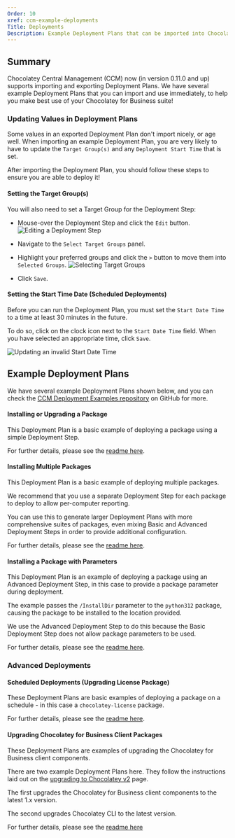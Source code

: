 ```yaml
---
Order: 10
xref: ccm-example-deployments
Title: Deployments
Description: Example Deployment Plans that can be imported into Chocolatey Central Management for immediate use
---
```


## Summary

Chocolatey Central Management (CCM) now (in version 0.11.0 and up) supports importing and exporting Deployment Plans. We have several example Deployment Plans that you can import and use immediately, to help you make best use of your Chocolatey for Business suite!

<?! Include "../../../../shared/import-deployment-plan.txt" /?>

### Updating Values in Deployment Plans

Some values in an exported Deployment Plan don't import nicely, or age well. When importing an example Deployment Plan, you are very likely to have to update the `Target Group(s)` and any `Deployment Start Time` that is set.

After importing the Deployment Plan, you should follow these steps to ensure you are able to deploy it!

#### Setting the Target Group(s)

You will also need to set a Target Group for the Deployment Step:

- Mouse-over the Deployment Step and click the `Edit` button.
    ![Editing a Deployment Step](/assets/images/deployments/ccm-deployments-edit-deployment-step.jpg)

- Navigate to the `Select Target Groups` panel.

- Highlight your preferred groups and click the `>` button to move them into `Selected Groups`.
    ![Selecting Target Groups](/assets/images/deployments/ccm-deployments-step-select-groups-modal.png)

- Click `Save`.

#### Setting the Start Time Date (Scheduled Deployments)

Before you can run the Deployment Plan, you must set the `Start Date Time` to a time at least 30 minutes in the future.

To do so, click on the clock icon next to the `Start Date Time` field. When you have selected an appropriate time, click `Save`.

![Updating an invalid Start Date Time](/assets/images/deployments/ccm-deployments-set-schedule-datetime.png)

## Example Deployment Plans

We have several example Deployment Plans shown below, and you can check the [CCM Deployment Examples repository](https://github.com/chocolatey/ccm-deployment-examples) on GitHub for more.

#### Installing or Upgrading a Package

This Deployment Plan is a basic example of deploying a package using a simple Deployment Step.

For further details, please see the [readme here](https://github.com/chocolatey/ccm-deployment-examples/blob/main/deployments/installing-a-package-simple/README.md).

#### Installing Multiple Packages

This Deployment Plan is a basic example of deploying multiple packages.

We recommend that you use a separate Deployment Step for each package to deploy to allow per-computer reporting.

You can use this to generate larger Deployment Plans with more comprehensive suites of packages, even mixing Basic and Advanced Deployment Steps in order to provide additional configuration.

For further details, please see the [readme here](https://github.com/chocolatey/ccm-deployment-examples/blob/main/deployments/installing-multiple-packages/README.md).

#### Installing a Package with Parameters

This Deployment Plan is an example of deploying a package using an Advanced Deployment Step, in this case to provide a package parameter during deployment.

The example passes the `/InstallDir` parameter to the `python312` package, causing the package to be installed to the location provided.

We use the Advanced Deployment Step to do this because the Basic Deployment Step does not allow package parameters to be used.

For further details, please see the [readme here](https://github.com/chocolatey/ccm-deployment-examples/blob/main/deployments/installing-a-package-with-params/README.md).

### Advanced Deployments

#### Scheduled Deployments (Upgrading License Package)

These Deployment Plans are basic examples of deploying a package on a schedule - in this case a `chocolatey-license` package.

For further details, please see the [readme here](https://github.com/chocolatey/ccm-deployment-examples/tree/main/deployments/upgrading-license-daily).

#### Upgrading Chocolatey for Business Client Packages

These Deployment Plans are examples of upgrading the Chocolatey for Business client components.

There are two example Deployment Plans here. They follow the instructions laid out on the [upgrading to Chocolatey v2](https://docs.chocolatey.org/en-us/guides/upgrading-to-chocolatey-v2-v6#upgrade-using-chocolatey-central-management-deployments) page.

The first upgrades the Chocolatey for Business client components to the latest 1.x version.

The second upgrades Chocolatey CLI to the latest version.

For further details, please see the [readme here](https://github.com/chocolatey/ccm-deployment-examples/tree/main/deployments/upgrading-chocolatey-for-business-clients)
